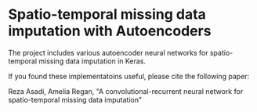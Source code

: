 # Spatio-temporal missing data imputation with Autoencoders
The project includes various autoencoder neural networks for spatio-temporal missing data imputation in Keras.

If you found these implementatoins useful, please cite the following paper:

Reza Asadi, Amelia Regan, "A convolutional-recurrent neural network for spatio-temporal missing data imputation"
